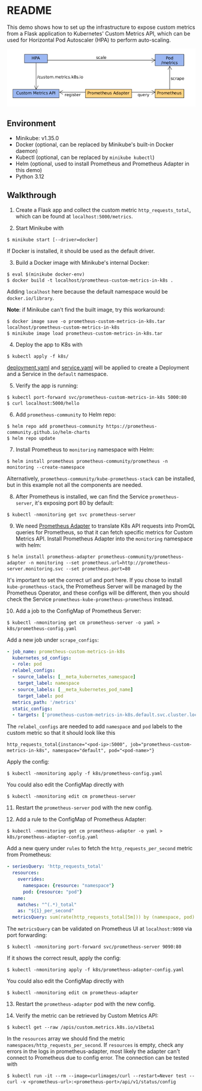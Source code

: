 # README

This demo shows how to set up the infrastructure to expose custom metrics from a Flask application to Kubernetes' Custom Metrics API, which can be used for Horizontal Pod Autoscaler (HPA) to perform auto-scaling.

![](https://github.com/YuKitAs/prometheus-custom-metrics-in-k8s/blob/main/img/components.png)

## Environment

* Minikube: v1.35.0
* Docker (optional, can be replaced by Minikube's built-in Docker daemon)
* Kubectl (optional, can be replaced by `minikube kubectl`)
* Helm (optional, used to install Prometheus and Prometheus Adapter in this demo)
* Python 3.12

## Walkthrough

1. Create a Flask app and collect the custom metric `http_requests_total`, which can be found at `localhost:5000/metrics`.


2. Start Minikube with
```console
$ minikube start [--driver=docker]
```

If Docker is installed, it should be used as the default driver.


3. Build a Docker image with Minikube's internal Docker:
```console
$ eval $(minikube docker-env)
$ docker build -t localhost/prometheus-custom-metrics-in-k8s .
```

Adding `localhost` here because the default namespace would be `docker.io/library`.

**Note**: if Minikube can't find the built image, try this workaround:
```console
$ docker image save -o prometheus-custom-metrics-in-k8s.tar localhost/prometheus-custom-metrics-in-k8s
$ minikube image load prometheus-custom-metrics-in-k8s.tar
```


4. Deploy the app to K8s with
```console
$ kubectl apply -f k8s/
```

[deployment.yaml](https://github.com/YuKitAs/prometheus-custom-metrics-in-k8s/blob/main/k8s/deployment.yaml) and [service.yaml](https://github.com/YuKitAs/prometheus-custom-metrics-in-k8s/blob/main/k8s/service.yaml) will be applied to create a Deployment and a Service in the `default` namespace.


5. Verify the app is running:
```console
$ kubectl port-forward svc/prometheus-custom-metrics-in-k8s 5000:80
$ curl localhost:5000/hello
```


6. Add `prometheus-community` to Helm repo:
```console
$ helm repo add prometheus-community https://prometheus-community.github.io/helm-charts
$ helm repo update
```


7. Install Prometheus to `monitoring` namespace with Helm:
```console
$ helm install prometheus prometheus-community/prometheus -n monitoring --create-namespace
```

Alternatively, `prometheus-community/kube-prometheus-stack` can be installed, but in this example not all the components are needed.


8. After Prometheus is installed, we can find the Service `prometheus-server`, it's exposing port 80 by default:
```console
$ kubectl -nmonitoring get svc prometheus-server
```


9. We need [Prometheus Adapter](https://github.com/kubernetes-sigs/prometheus-adapter) to translate K8s API requests into PromQL queries 
for Prometheus, so that it can fetch specific metrics for Custom Metrics API. Install Prometheus Adapter into the `monitoring` namespace with helm:
```console
$ helm install prometheus-adapter prometheus-community/prometheus-adapter -n monitoring --set prometheus.url=http://prometheus-server.monitoring.svc --set prometheus.port=80
```

It's important to set the correct url and port here. 
If you chose to install `kube-prometheus-stack`, the Prometheus Server will be managed by the Prometheus Operator, and these configs will be different, then you should check the Service `prometheus-kube-prometheus-prometheus` instead.


10. Add a job to the ConfigMap of Prometheus Server:
```console
$ kubectl -nmonitoring get cm prometheus-server -o yaml > k8s/prometheus-config.yaml
```

Add a new job under `scrape_configs`:

```yaml
- job_name: prometheus-custom-metrics-in-k8s
  kubernetes_sd_configs:
  - role: pod
  relabel_configs:
  - source_labels: [__meta_kubernetes_namespace]
    target_label: namespace
  - source_labels: [__meta_kubernetes_pod_name]
    target_label: pod
  metrics_path: '/metrics'
  static_configs:
  - targets: ['prometheus-custom-metrics-in-k8s.default.svc.cluster.local:80']
```

The `relabel_configs` are needed to add `namespace` and `pod` labels to the custom metric so that it should look like this
```
http_requests_total{instance="<pod-ip>:5000", job="prometheus-custom-metrics-in-k8s", namespace="default", pod="<pod-name>"}
```

Apply the config:
```console
$ kubectl -nmonitoring apply -f k8s/prometheus-config.yaml
```

You could also edit the ConfigMap directly with
```console
$ kubectl -nmonitoring edit cm prometheus-server  
```


11. Restart the `prometheus-server` pod with the new config.


12. Add a rule to the ConfigMap of Prometheus Adapter:
```console
$ kubectl -nmonitoring get cm prometheus-adapter -o yaml > k8s/prometheus-adapter-config.yaml
```

Add a new query under `rules` to fetch the `http_requests_per_second` metric from Prometheus:

```yaml
- seriesQuery: 'http_requests_total'
  resources:
    overrides:
      namespace: {resource: "namespace"}
      pod: {resource: "pod"}
  name:
    matches: "^(.*)_total"
    as: "${1}_per_second"
  metricsQuery: sum(rate(http_requests_total[5m])) by (namespace, pod)
```

The `metricsQuery` can be validated on Prometheus UI at `localhost:9090` via port forwarding:

```
$ kubectl -nmonitoring port-forward svc/prometheus-server 9090:80
```

If it shows the correct result, apply the config:
```console
$ kubectl -nmonitoring apply -f k8s/prometheus-adapter-config.yaml
```

You could also edit the ConfigMap directly with
```console
$ kubectl -nmonitoring edit cm prometheus-adapter  
```


13. Restart the `prometheus-adapter` pod with the new config.


14. Verify the metric can be retrieved by Custom Metrics API:
```console
$ kubectl get --raw /apis/custom.metrics.k8s.io/v1beta1
```

In the `resources` array we should find the metric `namespaces/http_requests_per_second`. 
If `resources` is empty, check any errors in the logs in prometheus-adapter, most likely the adapter can't connect to Prometheus due to config error.
The connection can be tested with
```console
$ kubectl run -it --rm --image=curlimages/curl --restart=Never test -- curl -v <prometheus-url>:<prometheus-port>/api/v1/status/config
```